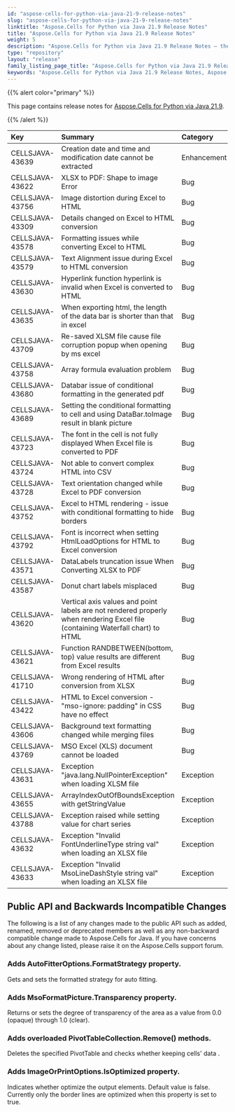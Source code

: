 ```yaml
---
id: "aspose-cells-for-python-via-java-21-9-release-notes"
slug: "aspose-cells-for-python-via-java-21-9-release-notes"
linktitle: "Aspose.Cells for Python via Java 21.9 Release Notes"
title: "Aspose.Cells for Python via Java 21.9 Release Notes"
weight: 5
description: "Aspose.Cells for Python via Java 21.9 Release Notes – the latest enhancements, new features, and fixes."
type: "repository"
layout: "release"
family_listing_page_title: "Aspose.Cells for Python via Java 21.9 Release Notes"
keywords: "Aspose.Cells for Python via Java 21.9 Release Notes, Aspose.Cells for Python via Java 21.9 updates and fixes"
---
```


{{% alert color="primary" %}}

This page contains release notes for [Aspose.Cells for Python via Java 21.9](https://releases.aspose.com/cells/python-java/new-releases/aspose.cells-for-python-via-java-21.9/).

{{% /alert %}}

|**Key**|**Summary**|**Category**|
| :- | :- | :- |
|CELLSJAVA-43639|Creation date and time and modification date cannot be extracted|Enhancement
|CELLSJAVA-43622|XLSX to PDF: Shape to image Error|Bug
|CELLSJAVA-43756|Image distortion during Excel to HTML |Bug
|CELLSJAVA-43309|Details changed on Excel to HTML conversion|Bug
|CELLSJAVA-43578|Formatting issues while converting Excel to HTML|Bug
|CELLSJAVA-43579|Text Alignment issue during Excel to HTML conversion|Bug
|CELLSJAVA-43630|Hyperlink function hyperlink is invalid when Excel is converted to HTML|Bug
|CELLSJAVA-43635|When exporting html, the length of the data bar is shorter than that in excel|Bug
|CELLSJAVA-43709|Re-saved XLSM file cause file corruption popup when opening by ms excel|Bug
|CELLSJAVA-43758|Array formula evaluation problem|Bug
|CELLSJAVA-43680|Databar issue of conditional formatting in the generated pdf|Bug
|CELLSJAVA-43689|Setting the conditional formatting to cell and using DataBar.toImage result in blank picture|Bug
|CELLSJAVA-43723|The font in the cell is not fully displayed When Excel file is converted to PDF|Bug
|CELLSJAVA-43724|Not able to convert complex HTML into CSV|Bug
|CELLSJAVA-43728|Text orientation changed while Excel to PDF conversion |Bug
|CELLSJAVA-43752|Excel to HTML rendering - issue with conditional formatting to hide borders|Bug
|CELLSJAVA-43792|Font is incorrect when setting HtmlLoadOptions for HTML to Excel conversion|Bug
|CELLSJAVA-43571|DataLabels truncation issue When Converting XLSX to PDF |Bug
|CELLSJAVA-43587|Donut chart labels misplaced|Bug
|CELLSJAVA-43620|Vertical axis values and point labels are not rendered properly when rendering Excel file (containing Waterfall chart) to HTML|Bug
|CELLSJAVA-43621|Function RANDBETWEEN(bottom, top) value results are different from Excel results|Bug
|CELLSJAVA-41710|Wrong rendering of HTML after conversion from XLSX|Bug
|CELLSJAVA-43422|HTML to Excel conversion - "mso-ignore: padding" in CSS have no effect|Bug
|CELLSJAVA-43606|Background text formatting changed while merging files|Bug
|CELLSJAVA-43769|MSO Excel (XLS) document cannot be loaded|Bug
|CELLSJAVA-43631|Exception "java.lang.NullPointerException" when loading XLSM file|Exception
|CELLSJAVA-43655|ArrayIndexOutOfBoundsException with getStringValue|Exception
|CELLSJAVA-43788|Exception raised while setting value for chart series|Exception
|CELLSJAVA-43632|Exception "Invalid FontUnderlineType string val" when loading an XLSX file |Exception
|CELLSJAVA-43633|Exception "Invalid MsoLineDashStyle string val" when loading an XLSX file|Exception

## **Public API and Backwards Incompatible Changes**

The following is a list of any changes made to the public API such as added, renamed, removed or deprecated members as well as any non-backward compatible change made to Aspose.Cells for Java. If you have concerns about any change listed, please raise it on the Aspose.Cells support forum.

### **Adds AutoFitterOptions.FormatStrategy property.**

Gets and sets the formatted strategy for auto fitting.

### **Adds MsoFormatPicture.Transparency property.**

 Returns or sets the degree of transparency of the area as a value from 0.0 (opaque) through 1.0 (clear).

### **Adds overloaded PivotTableCollection.Remove() methods.**

Deletes the specified PivotTable and checks whether keeping cells' data .

### **Adds ImageOrPrintOptions.IsOptimized property.**

 Indicates whether optimize the output elements. Default value is false. Currently only the border lines are optimized when this property is set to true.

